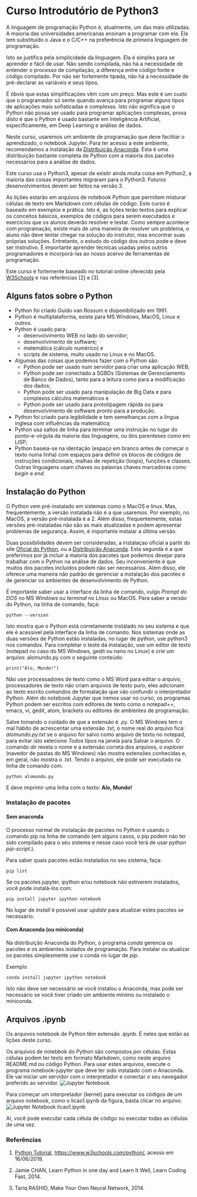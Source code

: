 # Curso Introdutório de Python3

A linguagem de programação Python é, atualmente, um das mais utilizadas. A maioria das universidades americanas ensinam a programar com ela. Ela tem substituído o Java e o C/C++ na preferência de primeira linguagem de programação.

Isto se justifica pela simplicidade da linguagem. Ela é simples para se aprender e fácil de usar. Não sendo compilada, não há a necessidade de entender o processo de compilação, a diferença entre código fonte e código compilado. Por não ser fortemente tipada, não há a necessidade de pré-declarar as variáveis e seus tipos.

É óbvio que estas simplificações vêm com um preço. Mas este é um custo que o programador só sente quando avança para programar alguns tipos de aplicações mais sofisticadas e complexas. Isto não significa que o Python não possa ser usado para programar aplicações complexas, prova disto é que o Python é usado bastante em Inteligência Artificial, especificamente, em Deep Learning e análise de dados.

Neste curso, usaremos um ambiente de programação que deve facilitar o aprendizado, o notebook Jupyter. Para ter acesso a este ambiente, recomendamos a instalação da [Distribuição Anaconda](https://www.anaconda.com/distribution/). Esta é uma distribuição bastante completa de Python com a maioria dos pacotes necessários para  a análise de dados.

Este curso usa o Python3, apesar de existir ainda muita coisa em Python2, a maioria das coisas importantes migraram para o Python3. Futuros desenvolvimentos devem ser feitos na versão 3.

As lições estarão em arquivos de notebook Python que permitem misturar células de texto em Markdown com células de código. Este curso é baseado em exemplos e prática. Isto é, as lições terão textos para explicar os conceitos básicos, exemplos de códigos para serem executados e exercícios que os alunos deverão resolver e testar. Como sempre acontece com programação, existe mais de uma maneira de resolver um problema, o aluno não deve tentar chegar na solução do instrutor, mas encontrar suas próprias soluções. Entretanto, o estudo do código dos outros pode e deve ser instrutivo. É importante aprender técnicas usadas pelos outros programadores e incorporá-las ao nosso acervo de ferramentas de programação.

Este curso é fortemente baseado no tutorial online oferecido pela [W3Schools](https://www.w3schools.com/python/) e nas referências [2] e [3].

## Alguns fatos sobre o Python

- Python foi criado Guido van Rossum e disponibilizado em 1991.
- Python é multiplataforma, existe para MS Windows, MacOS, Linux e outros.
- Python é usado para:
  + desenvolvimento WEB no lado do servidor;
  + desenvolvimento de software;
  + matemática (cálculo numérico) e
  + scripts de sistema, muito usado no Linux e no MacOS.
- Algumas das coisas que podemos fazer com o Python são:
  + Python pode ser usado num servidor para criar uma aplicação WEB;
  + Python pode ser conectado a SGBDs (Sistemas de Gerenciamento de Banco de Dados), tanto para a leitura como para a modificação dos dados;
  + Python pode ser usado para manipulação de Big Data e para complexos cálculos matemáticos e
  + Python pode ser usado para prototipagem rápida ou para desenvolvimento de software pronto para a produção.
- Python foi criado para legibilidade e tem semelhanças com a língua inglesa com influências da matemática;
- Python usa saltos de linha para terminar uma instrução no lugar do ponto-e-vírgula da maioria das linguagens, ou dos parenteses como em LISP;
- Python baseia-se na identação (espaço em branco antes de começar o texto numa linha) com espaços para definir os blocos de códigos de instruções condicionais, malhas de repetição \(loops\), funções e classes. Outras linguagens usam chaves ou palavras chaves marcadoras como *begin* e *end*.

## Instalação do Python

O Python vem pré-instalado em sistemas como o MacOS e linux. Mas, frequentemente, a versão instalada não é a que usaremos. Por exemplo, no MacOS, a versão pré-instalada é a 2. Além disso, frequentemente, estas versões pré-instaladas não são as mais atualizadas e podem apresentar problemas de segurança. Assim, é importante instalar a última versão.

Duas possibilidades devem ser consideradas, a instalaçao oficial a partir do site [Oficial do Python](https://www.python.org/downloads/), ou a [Distribuição Anaconda](https://www.anaconda.com/distribution/). Esta segunda é a que preferimos por já incluir a maioria dos pacotes que podemos desejar para trabalhar com o Python na análise de dados. Seu inconveniente é que muitos dos pacotes incluídos podem não ser necessários. Além disso, ele oferece uma maneira não padrão de gerenciar a instalação dos pacotes e de gerenciar os ambientes de desenvolvimento de Python.

É importante saber usar a interface da linha de comando, vulgo *Prompt do DOS* no MS Windows ou *terminal* no Linux ou MacOS. Para saber a versão do Python, na linha de comando, faça:

```
python --version
```

Isto mostra que o Python está corretamente instalado no seu sistema e que ele é acessível pela interface da linha de comando. Nos sistemas onde as duas versões de Python estão instaladas, no lugar de python, use python3 nos comandos. Para completar o teste da instalação, use um editor de texto (notepad no caso do MS Windows, gedit ou nano no Linux) e crie um arquivo: alomundo.py com o seguinte conteúdo:

```
print("Alo, Mundo!")
```

  Não use processadores de texto como o MS Word para editar o arquivo,
  processadores de texto não criam arquivos de texto puro, eles adicionam
  ao texto escrito comandos de formatação que vão confundir o
  interpretador Python. Além do notebook Jupyter que iremos usar no curso,
  os programas Python podem ser escritos com editores de texto como o notepad++,
  emacs, vi, gedit, atom, brackets ou editores de ambientes de programação.

Salve tomando o cuidado de que a extensão é .py. O MS Windows tem o mal hábito de acrescentar uma extensão .txt, o nome real do arquivo fica: *alomundo.py.txt* se o arquivo for salvo como arquivo de texto no notepad, para evitar isto selecione *Todos tipos* na janela para Salvar o arquivo. O comando *dir* revela o nome e a extensão correta dos arquivos, o *explorer* (navedor de pastas do MS Windows) não mostra extensões conhecidas e, em geral, não mostra o .txt. Tendo o arquivo, ele pode ser executado na linha de comando com:

```
python alomundo.py
```

E deve imprimir uma linha com o texto: **Alo, Mundo!**

### Instalação de pacotes

#### Sem anaconda

O processo normal de instalação de pacotes no Python é usando o comando pip na linha de comando \(em alguns casos, o pip podem não ter sido compilado para o seu sistema e nesse caso você terá de usar *python pip-script*.\).

Para saber quais pacotes estão instalados no seu sistema, faça:

```
pip list
```

Se os pacotes jupyter, ipython e/ou notebook não estiverem instalados, você pode instalá-los com:

```
pip install jupyter ipython notebook
```

No lugar de *install* é possível usar *update* para atualizar estes pacotes se necessário.

#### Com Anaconda (ou miniconda)

Na distribuição Anaconda do Python, o programa *conda* gerencia os pacotes e os ambientes isolados de programação. Para instalar ou atualizar os pacotes simplesmente use o conda no lugar de *pip*.

Exemplo

```
conda install jupyter ipython notebook
```

Isto não deve ser necessário se você instalou o Anaconda, mas pode ser necessário se você tiver criado um ambiente mínimo ou instalado o miniconda.

## Arquivos .ipynb

Os arquivos notebook de Python têm extensão .ipynb. É neles que estão as lições deste curso.

Os arquivos de notebbok do Python são compostos por células. Estas células podem ter texto em formato Markdown, como neste arquivo README.md ou código Python. Para usar estes arquivos, execute o programa notebook-jupyter que deve ter sido instalado com o Anaconda. Ele vai iniciar um servidor com o interpretador e conectar o seu navegador preferido ao servidor.
![Jupyter Notebook](note_tree.png)

Para começar um interpretador (kernel) para executar os códigos de um arquivo notebook, como o licao1.ipynb da figura, basta clicar no arquivo.
![Jupyter Notebook licao1.ipynb](note_licao1.png)

Aí, você pode executar cada célula  de código ou executar todas as células de uma vez.

### Referências

1. [Python Tutorial](https://www.w3schools.com/python/), https://www.w3schools.com/python/, acesso em 16/06/2019.

2. Jamie CHAN, Learn Python in one day and Learn It Well, Learn Coding Fast, 2014.

3. Tariq RASHID, Make Your Own Neural Network, 2014.
